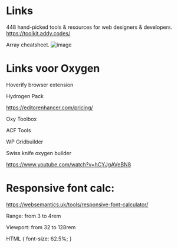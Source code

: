 # Links

448 hand-picked tools & resources for web designers & developers.
https://toolkit.addy.codes/

Array cheatsheet.
![image](https://user-images.githubusercontent.com/47871735/124391730-456e8780-dcf2-11eb-92af-69075c4e4c7d.png)

# Links voor Oxygen

Hoverify browser extension

Hydrogen Pack

https://editorenhancer.com/pricing/

Oxy Toolbox

ACF Tools

WP Gridbuilder

Swiss knife oxygen builder

https://www.youtube.com/watch?v=hCYJgAVeBN8


# Responsive font calc:

https://websemantics.uk/tools/responsive-font-calculator/

Range:
from
3 to 4rem

Viewport:
from 32 to 128rem

HTML {
  font-size: 62.5%;
}
